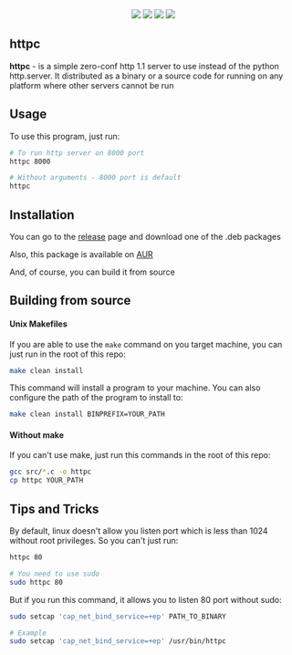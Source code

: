 <div align=center style='text-align: center'>
    <img src='https://img.shields.io/github/repo-size/Evilur/httpc?color=%230077ff&style=for-the-badge'/>
    <img src='https://img.shields.io/github/v/release/Evilur/httpc?color=%230077ff&style=for-the-badge'/>
    <img src='https://img.shields.io/github/last-commit/Evilur/httpc?color=%230077ff&style=for-the-badge'/>
    <img src='https://img.shields.io/github/license/Evilur/httpc?color=%230077ff&style=for-the-badge'/>
</div>

## httpc
**httpc** - is a simple zero-conf http 1.1 server to use instead of the python 
http.server. It distributed as a binary or a source code for running on any 
platform where other servers cannot be run

## Usage
To use this program, just run:
```bash
# To run http server on 8000 port
httpc 8000

# Without arguments - 8000 port is default
httpc
```

## Installation
You can go to the [release](https://github.com/Evilur/httpc/releases) page
and download one of the .deb packages

Also, this package is available on [AUR](https://aur.archlinux.org/packages/httpc)

And, of course, you can build it from source

## Building from source
#### Unix Makefiles
If you are able to use the `make` command on you target machine,
you can just run in the root of this repo:
```bash
make clean install
```
This command will install a program to your machine. 
You can also configure the path of the program to install to:
```bash
make clean install BINPREFIX=YOUR_PATH
```
#### Without make
If you can't use make, just run this commands in the root of this repo:
```BASH
gcc src/*.c -o httpc
cp httpc YOUR_PATH
```

## Tips and Tricks
By default, linux doesn't allow you listen port which is less than 1024 
without root privileges. So you can't just run:
```bash
httpc 80

# You need to use sudo
sudo httpc 80
```
But if you run this command, it allows you to listen 80 port without sudo:
```bash
sudo setcap 'cap_net_bind_service=+ep' PATH_TO_BINARY

# Example
sudo setcap 'cap_net_bind_service=+ep' /usr/bin/httpc
```